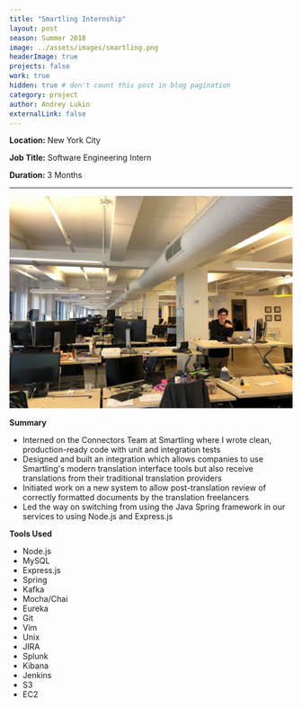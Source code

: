 ```yaml
---
title: "Smartling Internship"
layout: post
season: Summer 2018
image: ../assets/images/smartling.png
headerImage: true
projects: false
work: true
hidden: true # don't count this post in blog pagination
category: project
author: Andrey Lukin
externalLink: false
---
```


**Location:** New York City

**Job Title:** Software Engineering Intern

**Duration:** 3 Months

---

![Me in the office](../assets/images/smartling_office.jpg)

**Summary**

* Interned on the Connectors Team at Smartling where I wrote clean, production-ready code with unit and integration tests
* Designed and built an integration which allows companies to use Smartling's modern translation interface tools but also receive translations from their traditional translation providers
* Initiated work on a new system to allow post-translation review of correctly formatted documents by the translation freelancers
* Led the way on switching from using the Java Spring framework in our services to using Node.js and Express.js


**Tools Used**
- Node.js
- MySQL
- Express.js
- Spring
- Kafka
- Mocha/Chai
- Eureka
- Git
- Vim
- Unix
- JIRA
- Splunk
- Kibana
- Jenkins
- S3
- EC2